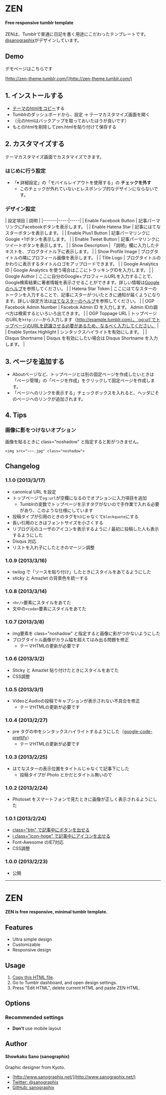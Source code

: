 # ZEN

#### Free responsive tumblr template

ZENは、Tumblrで普通に日記を書く用途にこだわったテンプレートです。  
[@sanographix](http://www.sanographix.net)がデザインしています。

## Demo

デモページはこちらです

[http://zen-theme.tumblr.com/](http://zen-theme.tumblr.com/)



## 1. インストールする

* [テーマのhtmlをコピー](https://github.com/sanographix/tumblr/blob/master/zen/zen.html)する
* Tumblrのダッシュボードから、設定 -> テーマカスタマイズ画面を開く
* （元のhtmlはバックアップを取っておいたほうが良いです）
* もとのhtmlを削除してzen.htmlを貼り付けて保存する

## 2. カスタマイズする

テーマカスタマイズ画面でカスタマイズできます。

### はじめに行う設定

* 「▾ 詳細設定」の「モバイルレイアウトを使用する」の **チェックを外す**
	* このチェックが外れていないとレスポンシブ的なデザインにならないです。


### デザイン設定

| 設定項目 | 説明 |
|-------|-----|-----|
| Enable Facebook Button | 記事パーマリンクにFacebookボタンを表示します。 |
| Enable Hatena Star | 記事にはてなスターボタンを表示します。 |
| Enable Plus1 Button | 記事パーマリンクにGoogle +1ボタンを表示します。 |
| Enable Tweet Button | 記事パーマリンクにツイートボタンを表示します。 |
| Show Description | 「説明」欄に入力したテキストを、ブログタイトル下に表示します。 |
| Show Profile Image | ブログタイトルの隣にプロフィール画像を表示します。 |
| Title Logo | ブログタイトルのかわりに表示するタイトルロゴをアップロードできます。 |
| Google Analytics ID | Google Analytics を使う場合はここにトラッキングIDを入力します。 |
| Google Author | ここに自分のGoogle+プロフィールURLを入力することで、Google検索結果に著者情報を表示させることができます。詳しい情報は[Googleのヘルプ](http://support.google.com/webmasters/bin/answer.py?hl=ja&answer=1408986)を参照してください。 |
| Hatena Star Token | ここにはてなスターのトークンを入力することで、記事にスターがついたときに通知が届くようになります。詳しい設定方法は[はてなスターのヘルプ](http://d.hatena.ne.jp/hatenastar/20070707/1184453490)を参照してください。 |
| OGP Facebook Admin Number | Facebok Admin ID を入力します。 Admin IDの調べ方は検索するといろいろ出てきます。 |
| OGP Toppage URL | トップページのURLを`http://~~`から入力します（http://example.tumblr.com）。`og:url`でトップページのURLを認識させる必要があるため、なるべく入力してください。 |
| Enable Syntax Highlight | シンタックスハイライトを有効にします。 |
| Disqus Shortname | Disqus を有効にしたい場合は Disqus Shortname を入力します。 |


## 3. ページを追加する

- Aboutページなど、トップページとは別の固定ページを作成したいときは「ページ管理」の「ページを作成」をクリックして固定ページを作成します。
- 「ページへのリンクを表示する」チェックボックスを入れると、ヘッダにそのページへのリンクが追加されます。

## 4. Tips

### 画像に影をつけないオプション

画像を貼るときに class="noshadow" と指定すると影がつきません。

	<img src="~~~.jpg" class="noshadow">


## Changelog

### 1.1.0 (2013/3/17)

* canonical URL を設定
* トップページで`og:url`が空欄になるのでオプションに入力項目を追加
	* Tumblrの変数でトップページを示すタグがないので手作業で入れる必要があり、このような仕様にしています
* 投稿タイプが引用のときのタグを`h3`じゃなくて`blockquote`にする
* 長い引用のときはフォントサイズを小さくする
* リブログ元のユーザのアイコンを表示するように / 最初に投稿した人も表示するようにした
* Disqus 対応
* リストを入れ子にしたときのマージン調整
 
### 1.0.9 (2013/3/16)

* twilog で「ソースを貼り付け」したときにスタイルをあてるようにした
* sticky と Amazlet の背景色を統一する

### 1.0.8 (2013/3/14)

* `<hr/>`要素にスタイルをあてた
* 文中の`<code>`要素にスタイルをあてた


### 1.0.7 (2013/3/8)

* img要素を class="noshadow" と指定すると画像に影がつかないようにした
* ブログタイトル画像がカラム幅を超えてはみ出る問題を修正
	* テーマHTMLの更新が必要です

### 1.0.6 (2013/3/2)

* Sticky と Amazlet 貼り付けたときにスタイルをあてた
* CSS調整


### 1.0.5 (2013/3/1)

* VideoとAudioの投稿でキャプションが表示されない不具合を修正
	* テーマHTMLの更新が必要です

### 1.0.4 (2013/2/27)

* pre タグの中をシンタックスハイライトするようにした（[google-code-prettify](https://code.google.com/p/google-code-prettify/)）
	* テーマHTMLの更新が必要です


### 1.0.3 (2013/2/25)

* はてなスターの表示位置をタイトルじゃなくて記事下にした
	* 投稿タイプが Photo とかだとタイトル無いので

### 1.0.2 (2013/2/24)

* Photoset をスマートフォンで見たときに画像が正しく表示されるようにした


### 1.0.1 (2013/2/24)

* [class="btn" で記事中にボタンを出せる](http://memo.sanographix.net/post/43857022608)
* [i class="icon-hoge" で記事中にアイコンを出せる](http://memo.sanographix.net/post/43857022608)
* Font-Awesome のIE7対応
* CSS調整


### 1.0.0 (2013/2/23)

* 公開


<hr />

# ZEN

#### ZEN is free responsive, minimal tumblr template.

## Features

* Ultra simple design
* Customizable
* Responsive design

## Usage

1. [Copy this HTML file](https://github.com/sanographix/tumblr/blob/master/zen/zen.html).
2. Go to Tumblr dashboard, and open design settings.
3. Press "Edit HTML", delete current HTML and paste ZEN HTML.


## Options

### Recommended settings

* **Don't** use mobile layout


## Author

#### Showkaku Sano (sanographix)

Graphic designer from Kyoto.

* [http://www.sanographix.net/](http://www.sanographix.net/)
* [Twitter: @sanographix](https://twitter.com/sanographix)
* [GitHub: sanographix](https://github.com/sanographix)